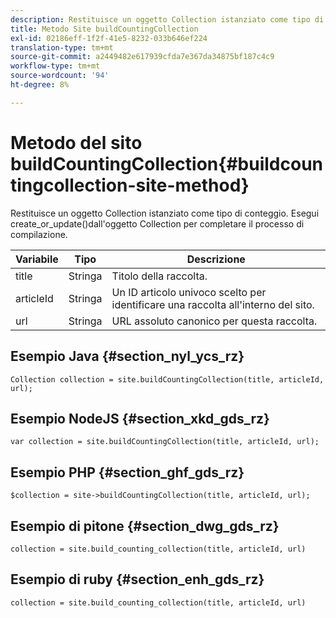 ```yaml
---
description: Restituisce un oggetto Collection istanziato come tipo di conteggio. Esegui create_or_update()dall'oggetto Collection per completare il processo di compilazione.
title: Metodo Site buildCountingCollection
exl-id: 02186eff-1f2f-41e5-8232-033b646ef224
translation-type: tm+mt
source-git-commit: a2449482e617939cfda7e367da34875bf187c4c9
workflow-type: tm+mt
source-wordcount: '94'
ht-degree: 8%

---
```


# Metodo del sito buildCountingCollection{#buildcountingcollection-site-method}

Restituisce un oggetto Collection istanziato come tipo di conteggio. Esegui create_or_update()dall&#39;oggetto Collection per completare il processo di compilazione.

| Variabile | Tipo | Descrizione |
|--- |--- |--- |
| title | Stringa | Titolo della raccolta. |
| articleId | Stringa | Un ID articolo univoco scelto per identificare una raccolta all&#39;interno del sito. |
| url | Stringa | URL assoluto canonico per questa raccolta. |

## Esempio Java {#section_nyl_ycs_rz}

```
Collection collection = site.buildCountingCollection(title, articleId, url); 
```

## Esempio NodeJS {#section_xkd_gds_rz}

```
var collection = site.buildCountingCollection(title, articleId, url); 
```

## Esempio PHP {#section_ghf_gds_rz}

```
$collection = site->buildCountingCollection(title, articleId, url); 
```

## Esempio di pitone {#section_dwg_gds_rz}

```
collection = site.build_counting_collection(title, articleId, url) 
```

## Esempio di ruby {#section_enh_gds_rz}

```
collection = site.build_counting_collection(title, articleId, url) 
```

